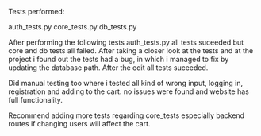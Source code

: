 Tests performed:

auth_tests.py
core_tests.py
db_tests.py

After performing the following tests auth_tests.py all tests suceeded but core and db tests all failed.
After taking a closer look at the tests and at the project i found out the tests had a bug, in which i managed to fix by updating the database path.
After the edit all tests suceeded.

Did manual testing too where i tested all kind of wrong input, logging in, registration and adding to the cart. no issues were found and website has full functionality.

Recommend adding more tests regarding core_tests especially backend routes if changing users will affect the cart.
